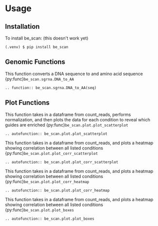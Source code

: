 # Usage

## Installation

To install be_scan: (this doesn't work yet)

```console
(.venv) $ pip install be_scan
```

## Genomic Functions

This function converts a DNA sequence to and amino acid sequence {py:func}`be_scan.sgrna.DNA_to_AA`

```{eval-rst}
.. function:: be_scan.sgrna.DNA_to_AA(seq)
```

## Plot Functions

This function takes in a dataframe from count_reads, performs normalization, and then plots the data for each condition to reveal which guides are enriched {py:func}`be_scan.plot.plot_scatterplot`

```{eval-rst}
.. autofunction:: be_scan.plot.plot_scatterplot
```

This function takes in a dataframe from count_reads, and plots a heatmap showing correlation between all listed conditions {py:func}`be_scan.plot.plot_corr_scatterplot`

```{eval-rst}
.. autofunction:: be_scan.plot.plot_corr_scatterplot
```

This function takes in a dataframe from count_reads, and plots a heatmap showing correlation between all listed conditions {py:func}`be_scan.plot.plot_corr_heatmap`

```{eval-rst}
.. autofunction:: be_scan.plot.plot_corr_heatmap
```

This function takes in a dataframe from count_reads, and plots a heatmap showing correlation between all listed conditions {py:func}`be_scan.plot.plot_boxes`

```{eval-rst}
.. autofunction:: be_scan.plot.plot_boxes
```
